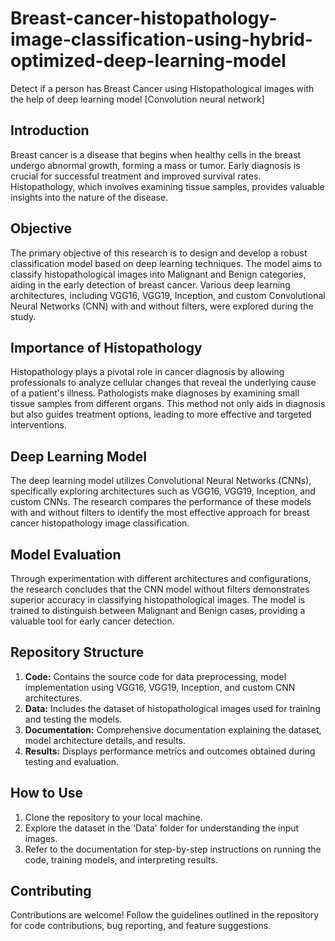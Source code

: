 # Breast-cancer-histopathology-image-classification-using-hybrid-optimized-deep-learning-model
Detect if a person has Breast Cancer using Histopathological images with the help of deep learning model [Convolution neural network]​

## Introduction
Breast cancer is a disease that begins when healthy cells in the breast undergo abnormal growth, forming a mass or tumor. Early diagnosis is crucial for successful treatment and improved survival rates. Histopathology, which involves examining tissue samples, provides valuable insights into the nature of the disease.

## Objective
The primary objective of this research is to design and develop a robust classification model based on deep learning techniques. The model aims to classify histopathological images into Malignant and Benign categories, aiding in the early detection of breast cancer. Various deep learning architectures, including VGG16, VGG19, Inception, and custom Convolutional Neural Networks (CNN) with and without filters, were explored during the study.

## Importance of Histopathology
Histopathology plays a pivotal role in cancer diagnosis by allowing professionals to analyze cellular changes that reveal the underlying cause of a patient's illness. Pathologists make diagnoses by examining small tissue samples from different organs. This method not only aids in diagnosis but also guides treatment options, leading to more effective and targeted interventions.

## Deep Learning Model
The deep learning model utilizes Convolutional Neural Networks (CNNs), specifically exploring architectures such as VGG16, VGG19, Inception, and custom CNNs. The research compares the performance of these models with and without filters to identify the most effective approach for breast cancer histopathology image classification.

## Model Evaluation
Through experimentation with different architectures and configurations, the research concludes that the CNN model without filters demonstrates superior accuracy in classifying histopathological images. The model is trained to distinguish between Malignant and Benign cases, providing a valuable tool for early cancer detection.

## Repository Structure
1. **Code:** Contains the source code for data preprocessing, model implementation using VGG16, VGG19, Inception, and custom CNN architectures.
2. **Data:** Includes the dataset of histopathological images used for training and testing the models.
3. **Documentation:** Comprehensive documentation explaining the dataset, model architecture details, and results.
4. **Results:** Displays performance metrics and outcomes obtained during testing and evaluation.

## How to Use
1. Clone the repository to your local machine.
2. Explore the dataset in the 'Data' folder for understanding the input images.
3. Refer to the documentation for step-by-step instructions on running the code, training models, and interpreting results.

## Contributing
Contributions are welcome! Follow the guidelines outlined in the repository for code contributions, bug reporting, and feature suggestions.
